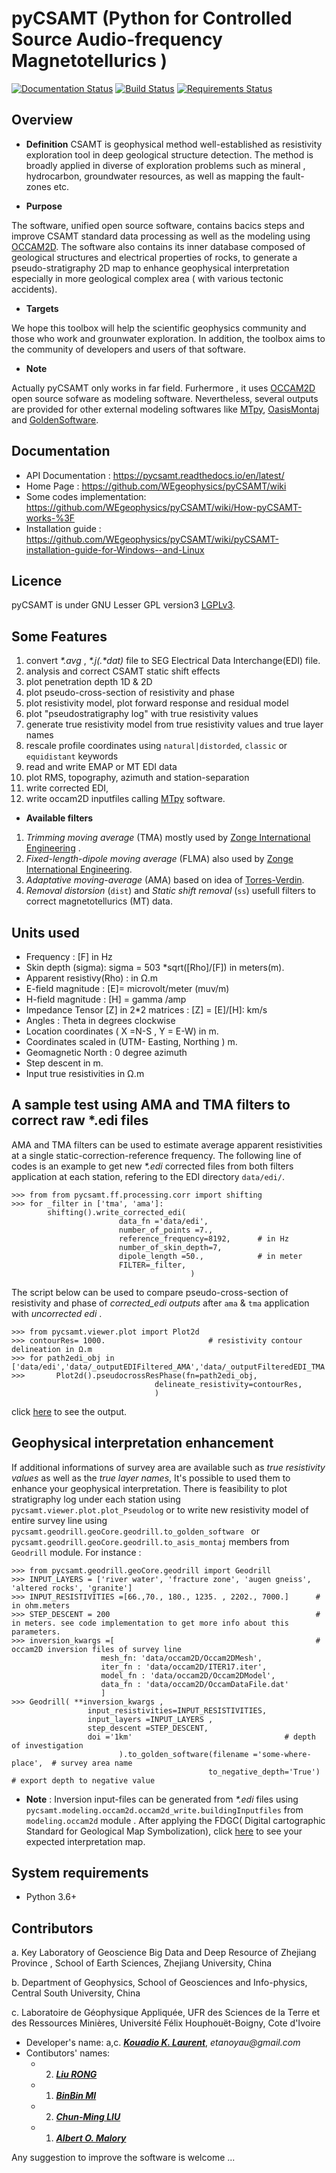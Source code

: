 # pyCSAMT (Python  for Controlled Source Audio-frequency Magnetotellurics )
[![Documentation Status](https://readthedocs.org/projects/pycsamt/badge/?version=latest)](https://pycsamt.readthedocs.io/en/latest/?badge=latest) [![Build Status](https://travis-ci.com/WEgeophysics/pyCSAMT.svg?branch=master)](https://travis-ci.com/WEgeophysics/pyCSAMT) [![Requirements Status](https://requires.io/github/WEgeophysics/pyCSAMT/requirements.svg?branch=master)](https://requires.io/github/WEgeophysics/pyCSAMT/requirements/?branch=master)
     


## Overview 

* **Definition**
CSAMT is geophysical method well-established  as resistivity exploration 
tool in deep geological structure detection. The method is broadly applied in  diverse of exploration problems such as mineral , hydrocarbon,  groundwater resources, 
as well as mapping the fault-zones etc. 

* **Purpose**

The software, unified open source software, contains bacics steps and improve CSAMT standard data processing as well as the modeling using [OCCAM2D](https://marineemlab.ucsd.edu/Projects/Occam/index.html).
The software also contains its inner database composed of geological structures and electrical properties of rocks, to generate  a pseudo-stratigraphy 2D map to enhance geophysical interpretation especially in more geological complex area ( with various tectonic accidents). 

* **Targets**

We hope this toolbox will help  the scientific geophysics community and those who work and grounwater exploration. In addition,  the toolbox aims  to the community of 
developers and users of that software.

 * **Note**
 
Actually pyCSAMT only works  in far field. Furhermore , it uses [OCCAM2D](https://marineemlab.ucsd.edu/Projects/Occam/index.html) open source sofware as modeling software. Nevertheless,
several  outputs are provided for other external modeling softwares like [MTpy](https://github.com/MTgeophysics/mtpy), [OasisMontaj](http://updates.geosoft.com/downloads/files/how-to-guides/Oasis_montaj_Gridding.pdf)
and [GoldenSoftware](https://www.goldensoftware.com/products/surfer).

## Documentation 
* API Documentation  : https://pycsamt.readthedocs.io/en/latest/
* Home Page : https://github.com/WEgeophysics/pyCSAMT/wiki
* Some codes implementation: https://github.com/WEgeophysics/pyCSAMT/wiki/How-pyCSAMT-works-%3F
* Installation guide : https://github.com/WEgeophysics/pyCSAMT/wiki/pyCSAMT-installation-guide-for-Windows--and-Linux


## Licence 
pyCSAMT is under GNU Lesser GPL version3 [LGPLv3](https://github.com/03-Daniel/pyCSAMT/blob/master/LICENSE.md).

## Some Features 
1. convert _*.avg_ , _*.j(.*dat)_ file  to SEG Electrical Data Interchange(EDI) file.
2. analysis and correct CSAMT static shift effects 
3. plot penetration depth 1D & 2D
4. plot pseudo-cross-section of resistivity and phase
4. plot resistivity model, plot forward response and residual model 
5. plot "pseudostratigraphy log" with true resistivity values 
6. generate true resistivity model from true resistivity values and true layer names 
7. rescale profile coordinates using  `natural|distorded`, `classic` or `equidistant` keywords 
8. read and write  EMAP or MT EDI data 
9. plot RMS, topography, azimuth and station-separation 
10. write corrected EDI,
11. write occam2D inputfiles calling [MTpy](https://github.com/MTgeophysics/mtpy.git) software. 

* **Available filters**
1. *Trimming moving average* (TMA) mostly used by [Zonge International Engineering](http://zonge.com/) .
2. *Fixed-length-dipole moving average* (FLMA) also used by [Zonge International Engineering](https://zonge.com.au/).
3. *Adaptative moving-average* (AMA) based on idea of [Torres-Verdin](https://sci-hub.se/http://dx.doi.org/10.1190/1.1443273).
4. *Removal distorsion* (`dist`)  and  *Static shift removal* (`ss`) usefull  filters to correct magnetotellurics (MT) data. 

## Units used    

* Frequency : [F] in Hz 
* Skin depth (sigma):  sigma  = 503 *sqrt([Rho]/[F]) in meters(m). 
* Apparent resistivy(Rho) : in Ω.m 
* E-field magnitude : [E]=  microvolt/meter (muv/m)
* H-field magnitude : [H] =  gamma /amp 
* Impedance Tensor [Z] in 2*2 matrices : [Z] = [E]/[H]:  km/s
* Angles : Theta in degrees clockwise 
* Location coordinates ( X =N-S , Y = E-W) in m. 
* Coordinates scaled in (UTM- Easting, Northing ) m. 
* Geomagnetic North : 0 degree azimuth 
* Step descent in m.
* Input true resistivities in Ω.m 

## A sample test using AMA and TMA  filters to correct raw *.edi files

AMA  and TMA filters can be used  to estimate average apparent resistivities at a single static-correction-reference frequency.
The following line of codes is an example to get new _*.edi_ corrected files from both filters application at each station,
refering to the EDI directory `data/edi/`.

```
>>> from from pycsamt.ff.processing.corr import shifting
>>> for _filter in ['tma', 'ama']:
        shifting().write_corrected_edi(
                        data_fn ='data/edi', 
                        number_of_points =7.,
                        reference_frequency=8192,      # in Hz
                        number_of_skin_depth=7,  
                        dipole_length =50.,            # in meter 
                        FILTER=_filter, 
                                        )
```
The script below can be used to compare pseudo-cross-section of resistivity and phase of _corrected_edi outputs_ after `ama` & `tma` application  with 
_uncorrected edi_ . 

```
>>> from pycsamt.viewer.plot import Plot2d
>>> contourRes= 1000.                       # resistivity contour delineation in Ω.m  
>>> for path2edi_obj in ['data/edi','data/_outputEDIFiltered_AMA','data/_outputFilteredEDI_TMA']:
>>>       Plot2d().pseudocrossResPhase(fn=path2edi_obj, 
                                delineate_resistivity=contourRes,
                                )

```
click [here](https://github.com/WEgeophysics/pyCSAMT/blob/master/quick_examples/filterstests.png) to see the output.

## Geophysical interpretation enhancement

If additional informations of survey area are available such as _true resistivity values_ as well as the _true layer names_, 
It's possible to used them to enhance your geophysical interpretation. There is feasibility to plot stratigraphy log 
under each station using `pycsamt.viewer.plot.plot_Pseudolog` or to write new resistivity model of entire survey line
using `pycsamt.geodrill.geoCore.geodrill.to_golden_software ` or `pycsamt.geodrill.geoCore.geodrill.to_asis_montaj` members from `Geodrill` module.
For instance :
 
```
>>> from pycsamt.geodrill.geoCore.geodrill import Geodrill 
>>> INPUT_LAYERS = ['river water', 'fracture zone', 'augen gneiss', 'altered rocks', 'granite']  
>>> INPUT_RESISTIVITIES =[66.,70., 180., 1235. , 2202., 7000.]      # in ohm.meters 
>>> STEP_DESCENT = 200                                              # in meters. see code implementation to get more info about this parameters. 
>>> inversion_kwargs =[                                             # occam2D inversion files of survey line
                    mesh_fn: 'data/occam2D/Occam2DMesh',
                    iter_fn : 'data/occam2D/ITER17.iter',
                    model_fn : 'data/occam2D/Occam2DModel',
                    data_fn : 'data/occam2D/OccamDataFile.dat'
                    ]                                 
>>> Geodrill( **inversion_kwargs , 
                 input_resistivities=INPUT_RESISTIVITIES, 
                 input_layers =INPUT_LAYERS ,
                 step_descent =STEP_DESCENT,
                 doi ='1km'                                  # depth of investigation 
                        ).to_golden_software(filename ='some-where-place',  # survey area name
                                            to_negative_depth='True')       # export depth to negative value

```
* **Note** : Inversion input-files can be generated from _*.edi_ files using `pycsamt.modeling.occam2d.occam2d_write.buildingInputfiles` from `modeling.occam2d` module . 
            After applying the FDGC( Digital cartographic Standard for Geological Map Symbolization), click [here](https://github.com/WEgeophysics/pyCSAMT/blob/master/quick_examples/wiki-images_quick_works/interpretation.PNG)  to see your expected interpretation map.


## System requirements 
* Python 3.6+ 

## Contributors
  
a. Key Laboratory of Geoscience Big Data and Deep Resource of Zhejiang Province , School of Earth Sciences, Zhejiang University, China

b. Department of Geophysics, School of Geosciences and Info-physics, Central South University, China

c. Laboratoire de Géophysique Appliquée, UFR des Sciences de la Terre et des Ressources Minières, Université Félix Houphouët-Boigny, Cote d'Ivoire

* Developer's name: a,c. [_**Kouadio K. Laurent**_](kkouao@zju.edu.cn), _etanoyau@gmail.com_
* Contibutors' names:
    * 2. [_**Liu RONG**_](liurongkaoyang@126.com) 
    * 1. [_**BinBin MI**_](mibinbin@zju.edu.cn)
    * 2. [_**Chun-Ming LIU**_](lifuming001@163.com)
    * 1. [_**Albert O. Malory**_](amalory@zju.edu.cn) 
    
Any suggestion to improve the software is welcome ...

